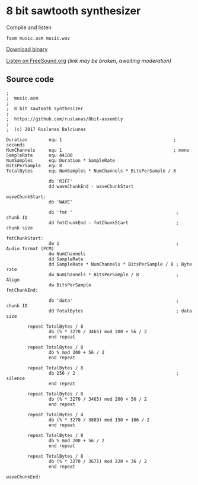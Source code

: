 8 bit sawtooth synthesizer
==========================

Compile and listen

`fasm music.asm music.wav`

[Download binary](https://raw.githubusercontent.com/ruslanas/8bit-assembly/master/music.wav)

[Listen on FreeSound.org](https://www.freesound.org/people/ruslanas.com/sounds/382612/) _(link may be broken, awaiting moderation)_

Source code
-----------

```assembly
;
;  music.asm
;
;  8 bit sawtooth synthesizer
;
;  https://github.com/ruslanas/8bit-assembly
;
;  (c) 2017 Ruslanas Balciunas

Duration        equ 1                                          ; seconds
NumChannels     equ 1                                          ; mono
SampleRate      equ 44100
NumSamples      equ Duration * SampleRate
BitsPerSample   equ 8
TotalBytes      equ NumSamples * NumChannels * BitsPerSample / 8

                db 'RIFF'
                dd waveChunkEnd - waveChunkStart

waveChunkStart:
                db 'WAVE'

                db 'fmt '                                       ; chunk ID
                dd fmtChunkEnd - fmtChunkStart                  ; chunk size

fmtChunkStart:
                dw 1                                            ; Audio format (PCM)
                dw NumChannels
                dd SampleRate
                dd SampleRate * NumChannels * BitsPerSample / 8 ; Byte rate
                dw NumChannels * BitsPerSample / 8              ; Align
                dw BitsPerSample
fmtChunkEnd:

                db 'data'                                       ; chunk ID
                dd TotalBytes                                   ; data size

        repeat TotalBytes / 8
                db (% * 3270 / 3465) mod 200 + 56 / 2
                end repeat

        repeat TotalBytes / 8
                db % mod 200 + 56 / 2
                end repeat

        repeat TotalBytes / 8
                db 256 / 2                                      ; silence
                end repeat

        repeat TotalBytes / 8
                db (% * 3270 / 3465) mod 200 + 56 / 2
                end repeat

        repeat TotalBytes / 4
                db (% * 3270 / 3889) mod 150 + 106 / 2
                end repeat

        repeat TotalBytes / 8
                db % mod 200 + 56 / 2
                end repeat

        repeat TotalBytes / 8
                db (% * 3270 / 3671) mod 220 + 36 / 2
                end repeat

waveChunkEnd:
```